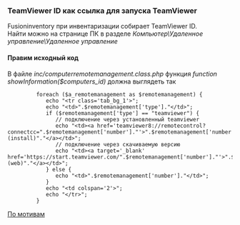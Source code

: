 ### TeamViewer ID как ссылка для запуска TeamViewer  
Fusioninventory при инвентаризации собирает TeamViewer ID.  
Найти можно на странице ПК в разделе *Компьютер\Удаленное управление\Удаленное управление*  
#### Правим исходный код  
В файле *inc/computerremotemanagement.class.php*  функция *function showInformation($computers_id)* должна выглядеть так
```
         foreach ($a_remotemanagement as $remotemanagement) {
            echo "<tr class='tab_bg_1'>";
            echo "<td>".$remotemanagement['type']."</td>";
            if ($remotemanagement['type'] == "teamviewer") {
               // подключение через установленный teamviewer
               echo "<td><a href='teamviewer8://remotecontrol?connectcc=".$remotemanagement['number']."'>".$remotemanagement['number']." (install)"."</a></td>";
               // подключение через скачиваемую версию
               echo "<td><a target='_blank' href='https://start.teamviewer.com/".$remotemanagement['number']."'>".$remotemanagement['number']." (web)"."</a></td>";
            } else {
               echo "<td>".$remotemanagement['number']."</td>";
            }
            echo "<td colspan='2'>";
            echo "</tr>";
         }
```
[По мотивам](https://github.com/fusioninventory/fusioninventory-for-glpi/pull/2780/commits/7d70b73bbfd79da633360154648e2038f0e89ac7)    
